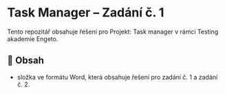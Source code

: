 # Task Manager – Zadání č. 1

Tento repozitář obsahuje řešení pro Projekt: Task manager v rámci Testing akademie Engeto.

## 📄 Obsah

- složka ve formátu Word, která obsahuje řešení pro zadání č. 1 a zadání č. 2.

